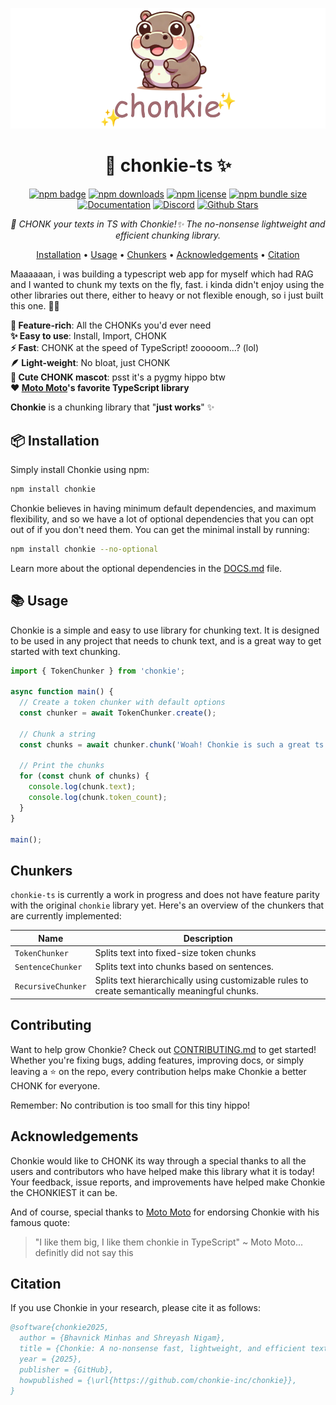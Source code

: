 <div align="center">

![Chonkie Logo](./assets/chonkie_logo_br_transparent_bg.png)

# 🦛 chonkie-ts ✨

[![npm badge](https://img.shields.io/npm/v/chonkie)](https://www.npmjs.com/package/chonkie)
[![npm downloads](https://img.shields.io/npm/dt/chonkie)](https://www.npmjs.com/package/chonkie)
[![npm license](https://img.shields.io/npm/l/chonkie)](https://www.npmjs.com/package/chonkie)
[![npm bundle size](https://img.shields.io/bundlephobia/min/chonkie)](https://www.npmjs.com/package/chonkie)
[![Documentation](https://img.shields.io/badge/docs-DOCS.md-blue.svg)](./DOCS.md)
[![Discord](https://dcbadge.limes.pink/api/server/https://discord.gg/rYYp6DC4cv?style=flat)](https://discord.gg/rYYp6DC4cv)
[![Github Stars](https://img.shields.io/github/stars/chonkie-inc/chonkie-ts?style=social)](https://github.com/chonkie-inc/chonkie-ts)

_🦛 CHONK your texts in TS with Chonkie!✨ The no-nonsense lightweight and efficient chunking library._

[Installation](#-installation) •
[Usage](#-usage) •
[Chunkers](#chunkers) •
[Acknowledgements](#acknowledgements) •
[Citation](#citation)

</div>

Maaaaaan, i was building a typescript web app for myself which had RAG and I wanted to chunk my texts on the fly, fast. i kinda didn't enjoy using the other libraries out there, either to heavy or not flexible enough, so i just built this one.  🦛✨

**🚀 Feature-rich**: All the CHONKs you'd ever need </br>
**✨ Easy to use**: Install, Import, CHONK </br>
**⚡  Fast**: CHONK at the speed of TypeScript! zooooom...? (lol) </br>
**🪶 Light-weight**: No bloat, just CHONK </br>
**🦛 Cute CHONK mascot**: psst it's a pygmy hippo btw </br>
**❤️ [Moto Moto](#acknowledgements)'s favorite TypeScript library** </br>

**Chonkie** is a chunking library that "**just works**" ✨

## 📦 Installation

Simply install Chonkie using npm:

```bash
npm install chonkie
```

Chonkie believes in having minimum default dependencies, and maximum flexibility, and so we have a lot of optional dependencies that you can opt out of if you don't need them. You can get the minimal install by running:

```bash
npm install chonkie --no-optional
```

Learn more about the optional dependencies in the [DOCS.md](./DOCS.md) file.

## 📚 Usage

Chonkie is a simple and easy to use library for chunking text. It is designed to be used in any project that needs to chunk text, and is a great way to get started with text chunking.

```ts
import { TokenChunker } from 'chonkie';

async function main() {
  // Create a token chunker with default options
  const chunker = await TokenChunker.create();

  // Chunk a string
  const chunks = await chunker.chunk('Woah! Chonkie is such a great ts library!');

  // Print the chunks
  for (const chunk of chunks) {
    console.log(chunk.text);
    console.log(chunk.token_count);
  }
}

main();
```

## Chunkers 

`chonkie-ts` is currently a work in progress and does not have feature parity with the original `chonkie` library yet. Here's an overview of the chunkers that are currently implemented:

| Name | Description |
|------|-------------|
| `TokenChunker` | Splits text into fixed-size token chunks |
| `SentenceChunker` | Splits text into chunks based on sentences.  |
| `RecursiveChunker` | Splits text hierarchically using customizable rules to create semantically meaningful chunks. |

## Contributing

Want to help grow Chonkie? Check out [CONTRIBUTING.md](CONTRIBUTING.md) to get started! Whether you're fixing bugs, adding features, improving docs, or simply leaving a ⭐️ on the repo, every contribution helps make Chonkie a better CHONK for everyone.

Remember: No contribution is too small for this tiny hippo!

## Acknowledgements

Chonkie would like to CHONK its way through a special thanks to all the users and contributors who have helped make this library what it is today! Your feedback, issue reports, and improvements have helped make Chonkie the CHONKIEST it can be.

And of course, special thanks to [Moto Moto](https://www.youtube.com/watch?v=I0zZC4wtqDQ&t=5s) for endorsing Chonkie with his famous quote:
> "I like them big, I like them chonkie in TypeScript" ~ Moto Moto... definitly did not say this

## Citation

If you use Chonkie in your research, please cite it as follows:

```bibtex
@software{chonkie2025,
  author = {Bhavnick Minhas and Shreyash Nigam},
  title = {Chonkie: A no-nonsense fast, lightweight, and efficient text chunking library},
  year = {2025},
  publisher = {GitHub},
  howpublished = {\url{https://github.com/chonkie-inc/chonkie}},
}
```

